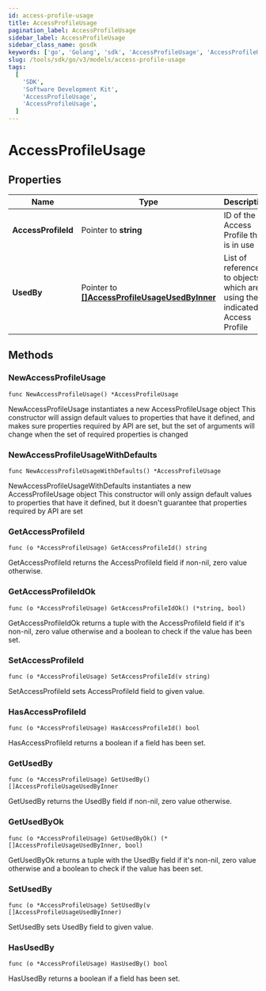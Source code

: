 ```yaml
---
id: access-profile-usage
title: AccessProfileUsage
pagination_label: AccessProfileUsage
sidebar_label: AccessProfileUsage
sidebar_class_name: gosdk
keywords: ['go', 'Golang', 'sdk', 'AccessProfileUsage', 'AccessProfileUsage']
slug: /tools/sdk/go/v3/models/access-profile-usage
tags:
  [
    'SDK',
    'Software Development Kit',
    'AccessProfileUsage',
    'AccessProfileUsage',
  ]
---
```


# AccessProfileUsage

## Properties

| Name | Type | Description | Notes |
| --- | --- | --- | --- |
| **AccessProfileId** | Pointer to **string** | ID of the Access Profile that is in use | [optional] |
| **UsedBy** | Pointer to [**[]AccessProfileUsageUsedByInner**](access-profile-usage-used-by-inner) | List of references to objects which are using the indicated Access Profile | [optional] |

## Methods

### NewAccessProfileUsage

`func NewAccessProfileUsage() *AccessProfileUsage`

NewAccessProfileUsage instantiates a new AccessProfileUsage object This constructor will assign default values to properties that have it defined, and makes sure properties required by API are set, but the set of arguments will change when the set of required properties is changed

### NewAccessProfileUsageWithDefaults

`func NewAccessProfileUsageWithDefaults() *AccessProfileUsage`

NewAccessProfileUsageWithDefaults instantiates a new AccessProfileUsage object This constructor will only assign default values to properties that have it defined, but it doesn't guarantee that properties required by API are set

### GetAccessProfileId

`func (o *AccessProfileUsage) GetAccessProfileId() string`

GetAccessProfileId returns the AccessProfileId field if non-nil, zero value otherwise.

### GetAccessProfileIdOk

`func (o *AccessProfileUsage) GetAccessProfileIdOk() (*string, bool)`

GetAccessProfileIdOk returns a tuple with the AccessProfileId field if it's non-nil, zero value otherwise and a boolean to check if the value has been set.

### SetAccessProfileId

`func (o *AccessProfileUsage) SetAccessProfileId(v string)`

SetAccessProfileId sets AccessProfileId field to given value.

### HasAccessProfileId

`func (o *AccessProfileUsage) HasAccessProfileId() bool`

HasAccessProfileId returns a boolean if a field has been set.

### GetUsedBy

`func (o *AccessProfileUsage) GetUsedBy() []AccessProfileUsageUsedByInner`

GetUsedBy returns the UsedBy field if non-nil, zero value otherwise.

### GetUsedByOk

`func (o *AccessProfileUsage) GetUsedByOk() (*[]AccessProfileUsageUsedByInner, bool)`

GetUsedByOk returns a tuple with the UsedBy field if it's non-nil, zero value otherwise and a boolean to check if the value has been set.

### SetUsedBy

`func (o *AccessProfileUsage) SetUsedBy(v []AccessProfileUsageUsedByInner)`

SetUsedBy sets UsedBy field to given value.

### HasUsedBy

`func (o *AccessProfileUsage) HasUsedBy() bool`

HasUsedBy returns a boolean if a field has been set.

